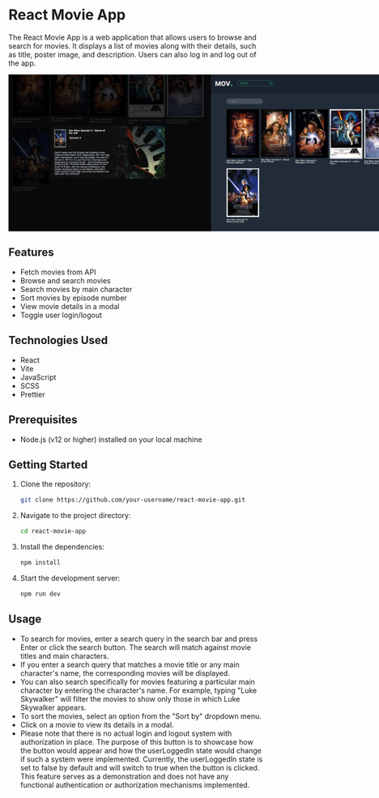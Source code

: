# React Movie App

The React Movie App is a web application that allows users to browse and search for movies. It displays a list of movies along with their details, such as title, poster image, and description. Users can also log in and log out of the app.

<div style="display: flex;">
  <img src="./public/screenshot1.jpg" alt="Screenshot 1" width="400" />
  <img src="./public/screenshot2.jpg" alt="Screenshot 2" width="400" />
</div>

## Features

- Fetch movies from API
- Browse and search movies
- Search movies by main character
- Sort movies by episode number
- View movie details in a modal
- Toggle user login/logout

## Technologies Used

- React
- Vite
- JavaScript
- SCSS
- Prettier

## Prerequisites

- Node.js (v12 or higher) installed on your local machine

## Getting Started

1. Clone the repository:

   ```bash
   git clone https://github.com/your-username/react-movie-app.git

2. Navigate to the project directory:

   ```bash
   cd react-movie-app

3. Install the dependencies:

   ```bash
   npm install

4. Start the development server:

   ```bash
   npm run dev

## Usage
- To search for movies, enter a search query in the search bar and press Enter or click the search button. The search will match against movie titles and main characters.
- If you enter a search query that matches a movie title or any main character's name, the corresponding movies will be displayed.
- You can also search specifically for movies featuring a particular main character by entering the character's name. For example, typing "Luke Skywalker" will filter the movies to show only those in which Luke Skywalker appears.
- To sort the movies, select an option from the "Sort by" dropdown menu.
- Click on a movie to view its details in a modal.
- Please note that there is no actual login and logout system with authorization in place. The purpose of this button is to showcase how the button would appear and how the userLoggedIn state would change if such a system were implemented. Currently, the userLoggedIn state is set to false by default and will switch to true when the button is clicked. This feature serves as a demonstration and does not have any functional authentication or authorization mechanisms implemented.


